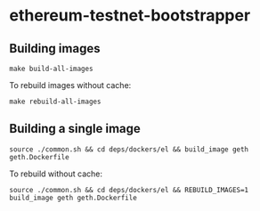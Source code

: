 # ethereum-testnet-bootstrapper

## Building images

`make build-all-images`

To rebuild images without cache:

`make rebuild-all-images`

## Building a single image

`source ./common.sh && cd deps/dockers/el && build_image geth geth.Dockerfile`

To rebuild without cache:

`source ./common.sh && cd deps/dockers/el && REBUILD_IMAGES=1 build_image geth geth.Dockerfile`
